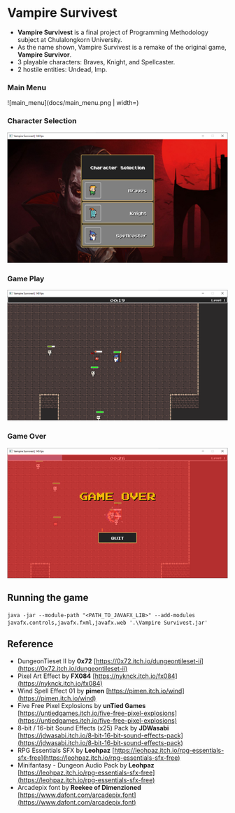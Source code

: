 # Vampire Survivest
- **Vampire Survivest** is a final project of Programming Methodology subject at Chulalongkorn University. 
- As the name shown, Vampire Survivest is a remake of the original game, **Vampire Survivor**.
- 3 playable characters: Braves, Knight, and Spellcaster.
- 2 hostile entities: Undead, Imp.

### Main Menu
![main_menu](docs/main_menu.png | width=)

### Character Selection
![character_selection](docs/character_selection.png)

### Game Play
![game_play](docs/game_play.png)

### Game Over
![game_over](docs/game_over.png)

## Running the game
`java -jar --module-path "<PATH_TO_JAVAFX_LIB>" --add-modules javafx.controls,javafx.fxml,javafx.web '.\Vampire Survivest.jar'`

## Reference
- DungeonTieset II by **0x72** [https://0x72.itch.io/dungeontileset-ii](https://0x72.itch.io/dungeontileset-ii)
- Pixel Art Effect by **FX084** [https://nyknck.itch.io/fx084](https://nyknck.itch.io/fx084)
- Wind Spell Effect 01 by  **pimen** [https://pimen.itch.io/wind](https://pimen.itch.io/wind)
- Five Free Pixel Explosions by **unTied Games** [https://untiedgames.itch.io/five-free-pixel-explosions](https://untiedgames.itch.io/five-free-pixel-explosions)
- 8-bit / 16-bit Sound Effects (x25) Pack by **JDWasabi** [https://jdwasabi.itch.io/8-bit-16-bit-sound-effects-pack](https://jdwasabi.itch.io/8-bit-16-bit-sound-effects-pack)
- RPG Essentials SFX by **Leohpaz** [https://leohpaz.itch.io/rpg-essentials-sfx-free](https://leohpaz.itch.io/rpg-essentials-sfx-free)
- Minifantasy - Dungeon Audio Pack by **Leohpaz** [https://leohpaz.itch.io/rpg-essentials-sfx-free](https://leohpaz.itch.io/rpg-essentials-sfx-free)
- Arcadepix font by **Reekee of Dimenzioned** [https://www.dafont.com/arcadepix.font](https://www.dafont.com/arcadepix.font)